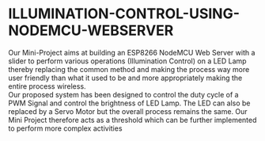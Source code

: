 # ILLUMINATION-CONTROL-USING-NODEMCU-WEBSERVER
Our Mini-Project aims at building an ESP8266 NodeMCU Web Server with a slider to perform various operations (Illumination Control) on a LED Lamp thereby replacing the common method and making the process way more user friendly than what it used to be and more appropriately making the entire process wireless.
 <br />Our proposed system has been designed to control the duty cycle of a PWM Signal and control the brightness of LED Lamp. The LED can also be replaced by a Servo Motor but the overall process remains the same. Our Mini Project therefore acts as a threshold which can be further implemented to perform more complex activities 
